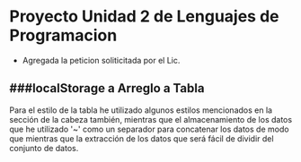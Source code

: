 # Proyecto Unidad 2 de Lenguajes de Programacion

- Agregada la peticion soliticitada por el Lic.


###localStorage a Arreglo a Tabla
----
Para el estilo de la tabla he utilizado algunos estilos mencionados en la sección de la cabeza también, mientras que el almacenamiento de los datos que he utilizado '~' como un separador para concatenar los datos de modo que mientras que la extracción de los datos que será fácil de dividir del conjunto de datos.

